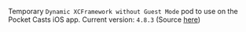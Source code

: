 Temporary `Dynamic XCFramework without Guest Mode` pod to use on the Pocket Casts iOS app.
Current version: `4.8.3` (Source [here](https://developers.google.com/cast/docs/ios_sender))
